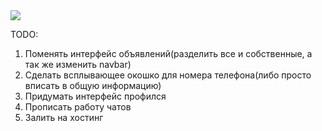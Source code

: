 <img src="https://github.com/WhoReadThisWillDie/SchoolSwap/blob/master/sad_gosling.gif" />

TODO:
1. Поменять интерфейс объявлений(разделить все и собственные, а так же изменить navbar)
2. Сделать всплывающее окошко для номера телефона(либо просто вписать в общую информацию)
3. Придумать интерфейс профился
4. Прописать работу чатов
5. Залить на хостинг
